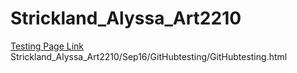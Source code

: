 # Strickland_Alyssa_Art2210

[Testing Page Link](https://alyssastrickland.github.io/Strickland_Alyssa_Art2210/Sep16/GitHubtesting/GitHubtesting.html)
Strickland_Alyssa_Art2210/Sep16/GitHubtesting/GitHubtesting.html
